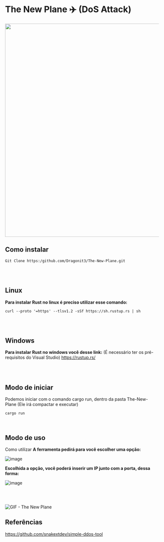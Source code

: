 # The New Plane ✈️ (DoS Attack)

<div align="center">
<img src="![imagem_da_ferramenta (2)](https://github.com/Dragonit3/The-New-Plane/assets/123481273/b56e5e41-a9fb-4fcc-9544-af51c2d3a785)" width="700px" />
</div>


## Como instalar 
```
Git Clone https:/github.com/Dragonit3/The-New-Plane.git
```

<br/> 
<br/> 


## Linux
**Para instalar Rust no linux é preciso utilizar esse comando:** 
```
curl --proto '=https' --tlsv1.2 -sSf https://sh.rustup.rs | sh
```
<br/> 
<br/> 

## Windows
**Para instalar Rust no windows você desse link:** (É necessário ter os pré-requisitos do Visual Studio) https://rustup.rs/ 


<br/> 
<br/> 


## Modo de iniciar
Podemos iniciar com o comando cargo run, dentro da pasta The-New-Plane (Ele irá compactar e executar)
```
cargo run
```

<br/> 

## Modo de uso

Como utilizar
**A ferramenta pedirá para você escolher uma opção:**

![image](https://github.com/Dragonit3/The-New-Plane/assets/123481273/9a9d8576-2dee-409e-8e00-cf7beab96b3a)

**Escolhida a opção, você poderá inserir um IP junto com a porta, dessa forma:**

![image](https://github.com/Dragonit3/The-New-Plane/assets/123481273/c3867460-8d98-401f-891a-107461bcba3a)

<br/> 
<br/> 

![GIF - The New Plane](https://github.com/Dragonit3/The-New-Plane/assets/160602980/3952825f-2be4-4521-8eac-71dce7dfba2d)

## Referências
https://github.com/snakextdev/simple-ddos-tool 

